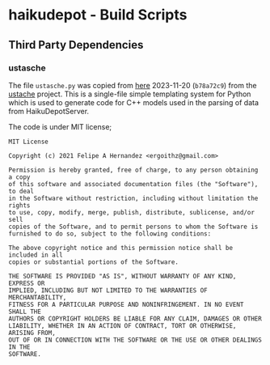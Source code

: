# haikudepot - Build Scripts

## Third Party Dependencies

### ustasche

The file `ustasche.py` was copied from [here](https://gitlab.com/ergoithz/ustache/-/raw/b78a72c9a194e467a9d4301e35c0b7c073ada909/ustache.py?inline=false) 2023-11-20 (`b78a72c9`) from the  [ustache](https://gitlab.com/ergoithz/ustache) project. This is a single-file simple templating system for Python which is used to generate code for C++ models used in the parsing of data from HaikuDepotServer. 

The code is under MIT license;

```
MIT License

Copyright (c) 2021 Felipe A Hernandez <ergoithz@gmail.com>

Permission is hereby granted, free of charge, to any person obtaining a copy
of this software and associated documentation files (the "Software"), to deal
in the Software without restriction, including without limitation the rights
to use, copy, modify, merge, publish, distribute, sublicense, and/or sell
copies of the Software, and to permit persons to whom the Software is
furnished to do so, subject to the following conditions:

The above copyright notice and this permission notice shall be included in all
copies or substantial portions of the Software.

THE SOFTWARE IS PROVIDED "AS IS", WITHOUT WARRANTY OF ANY KIND, EXPRESS OR
IMPLIED, INCLUDING BUT NOT LIMITED TO THE WARRANTIES OF MERCHANTABILITY,
FITNESS FOR A PARTICULAR PURPOSE AND NONINFRINGEMENT. IN NO EVENT SHALL THE
AUTHORS OR COPYRIGHT HOLDERS BE LIABLE FOR ANY CLAIM, DAMAGES OR OTHER
LIABILITY, WHETHER IN AN ACTION OF CONTRACT, TORT OR OTHERWISE, ARISING FROM,
OUT OF OR IN CONNECTION WITH THE SOFTWARE OR THE USE OR OTHER DEALINGS IN THE
SOFTWARE.

```